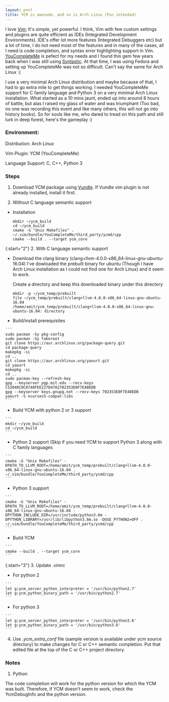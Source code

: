 ```yaml
---
layout: post
title: YCM is awesome, and so is Arch Linux (Pun intended)
---
```


I love [Vim](http://www.vim.org/); It's simple, yet powerful. I think, Vim with few custom settings and plugins are quite efficient as IDEs (Integrated Development Environments). IDE's offer lot more features (Integrated Debuggers etc) but a lot of time, I do not need most of the features and in many of the cases, all I need is code completion, and syntax error highlighting support in Vim. [YouCompleteMe](http://valloric.github.io/YouCompleteMe/) is pefect for my needs and I found this gem few years back when I was still using [Syntastic](https://github.com/vim-syntastic/syntastic). At that time, I was using Fedora and setting up YouCompleteMe was not so difficult. Can't say the same for Arch Linux :(

I use a very minimal Arch Linux distribution and maybe because of that, I had to go extra mile to get things working. I needed YouCompleteMe support for C family language and Python 3 on a very minimal Arch Linux installation. What started as a 10 mins jaunt, ended up into around 8 hours of battle, but alas I raised my glass of water and was triumphant (Too bad, no one was recording this event and like many others, this will not go into history books). So for souls like me, who dared to tread on this path and still lurk in deep forest, here's the gameplay :)

### Environment: 
Distribution: Arch Linux

Vim Plugin: YCM (YouCompleteMe)

Language Support: C, C++, Python 3

### Steps
1. Download YCM package using [Vundle](https://github.com/VundleVim/Vundle.vim). If Vundle vim plugin is not already
installed, install it first.

2. Without C language semantic support
  * Installation
  
	```
	mkdir ~/ycm_build
	cd ~/ycm_build
	cmake -G "Unix Makefiles" . ~/.vim/bundle/YouCompleteMe/third_party/ycmd/cpp
	cmake --build . --target ycm_core
	```

{:start="2"}
2. With C language semantic support
  * Download the clang binary (clang+llvm-4.0.0-x86_64-linux-gnu-ubuntu-16.04)
    I've dowloaded the prebuilt binary for ubuntu (Though I have Arch Linux
    installation as I could not find one for Arch Linux) and it seem to work.

    Create a directory and keep this downloaded binary under this directory
	```
	mkdir -p ~/ycm_temp/prebuilt
    file ~/ycm_temp/prebuilt/clang+llvm-4.0.0-x86_64-linux-gnu-ubuntu-16.04
    /home/amit/ycm_temp/prebuilt/clang+llvm-4.0.0-x86_64-linux-gnu-ubuntu-16.04: directory
	```

   * Build/install prerequisites

	```
	sudo pacman -Sy pkg-config
	sudo pacman -Sy fakeroot
	git clone https://aur.archlinux.org/package-query.git
	cd package-query
	makepkg -si
	cd ..
	git clone https://aur.archlinux.org/yaourt.git
	cd yaourt
	makepkg -si
	cd ..
	sudo pacman-key --refresh-key
	gpg --keyserver pgp.mit.edu --recv-keys C52048C0C0748FEE227D47A2702353E0F7E48EDB
	gpg --keyserver keys.gnupg.net --recv-keys 702353E0F7E48EDB
	yaourt -S ncurses5-compat-libs
	```

   * Build YCM with python 2 or 3 support

	```
	mkdir ~/ycm_build
	cd ~/ycm_build
	```

   * Python 2 support (Skip if you need YCM to support Python 3 along with C family languages

	```
	cmake -G "Unix Makefiles" -DPATH_TO_LLVM_ROOT=/home/amit/ycm_temp/prebuilt/clang+llvm-4.0.0-x86_64-linux-gnu-ubuntu-16.04 . ~/.vim/bundle/YouCompleteMe/third_party/ycmd/cpp
	```

   * Python 3 support

	```
	cmake -G "Unix Makefiles" -DPATH_TO_LLVM_ROOT=/home/amit/ycm_temp/prebuilt/clang+llvm-4.0.0-x86_64-linux-gnu-ubuntu-16.04 -DPYTHON_INCLUDE_DIR=/usr/include/python3.6m -DPYTHON_LIBRARY=/usr/lib/libpython3.6m.so -DUSE_PYTHON2=OFF . ~/.vim/bundle/YouCompleteMe/third_party/ycmd/cpp
	```

   * Build YCM

	```
	cmake --build . --target ycm_core
	```

{:start="3"}
3. Update .vimrc

   * For python 2

	```
	let g:ycm_server_python_interpreter = '/usr/bin/python2.7'
	let g:ycm_python_binary_path = '/usr/bin/python2.7'
	```

   * For python 3

	```
	let g:ycm_server_python_interpreter = '/usr/bin/python3.6'
	let g:ycm_python_binary_path = '/usr/bin/python3.6'
	```

4. Use _.ycm_extra_conf_ file (sample version is available under ycm source directory) to make changes for C or C++ semantic completion. Put that edited file at the top of the C or C++ project directory.

### Notes

1. Python

The code completion will work for the python version for which the YCM was built. Therefore, if YCM doesn't seem to work, check the YcmDebugInfo and the python version.
